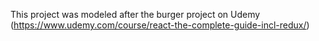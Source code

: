 This project was modeled after the burger project on Udemy (https://www.udemy.com/course/react-the-complete-guide-incl-redux/)
